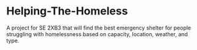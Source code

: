 # Helping-The-Homeless
A project for SE 2XB3 that will find the best emergency shelter for people struggling with homelessness based on capacity, location, weather, and type.
